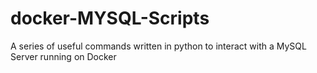 # docker-MYSQL-Scripts
A series of useful commands written in python to interact with a MySQL Server running on Docker
